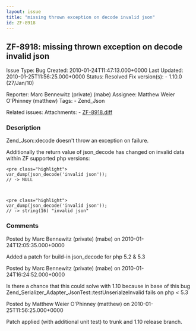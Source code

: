 ```yaml
---
layout: issue
title: "missing thrown exception on decode invalid json"
id: ZF-8918
---
```


ZF-8918: missing thrown exception on decode invalid json
--------------------------------------------------------

 Issue Type: Bug Created: 2010-01-24T11:47:13.000+0000 Last Updated: 2010-01-25T11:56:25.000+0000 Status: Resolved Fix version(s): - 1.10.0 (27/Jan/10)
 
 Reporter:  Marc Bennewitz (private) (mabe)  Assignee:  Matthew Weier O'Phinney (matthew)  Tags: - Zend\_Json
 
 Related issues: 
 Attachments: - [ZF-8918.diff](/issues/secure/attachment/12678/ZF-8918.diff)
 
### Description

Zend\_Json::decode doesn't throw an exception on failure.

Additionally the return value of json\_decode has changed on invalid data within ZF supported php versions:

 
    <pre class="highlight">
    var_dump(json_decode('invalid json'));
    // -> NULL


 
    <pre class="highlight">
    var_dump(json_decode('invalid json'));
    // -> string(16) "invalid json"


 

 

### Comments

Posted by Marc Bennewitz (private) (mabe) on 2010-01-24T12:05:35.000+0000

Added a patch for build-in json\_decode for php 5.2 & 5.3

 

 

Posted by Marc Bennewitz (private) (mabe) on 2010-01-24T16:24:52.000+0000

Is there a chance that this could solve with 1.10 because in base of this bug Zend\_Serializer\_Adapter\_JsonTest::testUnserialzeInvalid fails on php < 5.3

 

 

Posted by Matthew Weier O'Phinney (matthew) on 2010-01-25T11:56:25.000+0000

Patch applied (with additional unit test) to trunk and 1.10 release branch.

 

 